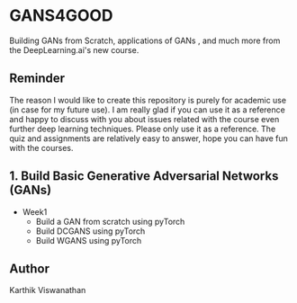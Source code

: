 # GANS4GOOD
 Building GANs from Scratch, applications of GANs , and much more from the DeepLearning.ai's new course.
 
 ## Reminder

The reason I would like to create this repository is purely for academic use (in case for my future use). I am really glad if you can use it as a reference and happy to discuss with you about issues related with the course even further deep learning techniques.
Please only use it as a reference. The quiz and assignments are relatively easy to answer, hope you can have fun with the courses.

## 1. Build Basic Generative Adversarial Networks (GANs)
- Week1
  - Build a GAN from scratch using pyTorch
  - Build DCGANS using pyTorch
  - Build WGANS using pyTorch


## Author
Karthik Viswanathan
